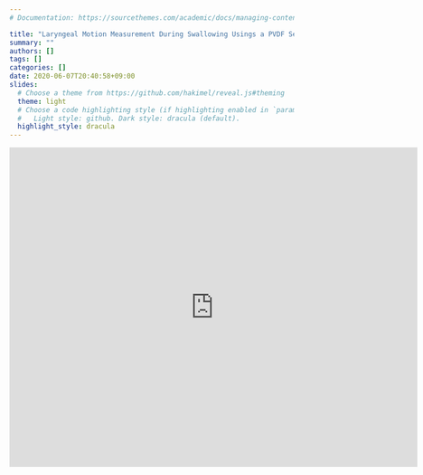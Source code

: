 ```yaml
---
# Documentation: https://sourcethemes.com/academic/docs/managing-content/

title: "Laryngeal Motion Measurement During Swallowing Usings a PVDF Sensor"
summary: ""
authors: []
tags: []
categories: []
date: 2020-06-07T20:40:58+09:00
slides:
  # Choose a theme from https://github.com/hakimel/reveal.js#theming
  theme: light
  # Choose a code highlighting style (if highlighting enabled in `params.toml`)
  #   Light style: github. Dark style: dracula (default).
  highlight_style: dracula
---
```


<iframe src="https://onedrive.live.com/embed?cid=FCD2BB109D5AB9FB&amp;resid=FCD2BB109D5AB9FB%21176110&amp;authkey=ANytDEA_d1we-eQ&amp;em=2&amp;wdAr=1.3333333333333333" width="722px" height="565px" frameborder="0">Esto es un documento de <a target="_blank" href="https://office.com">Microsoft Office</a> incrustado con tecnología de <a target="_blank" href="https://office.com/webapps">Office</a>.</iframe>
